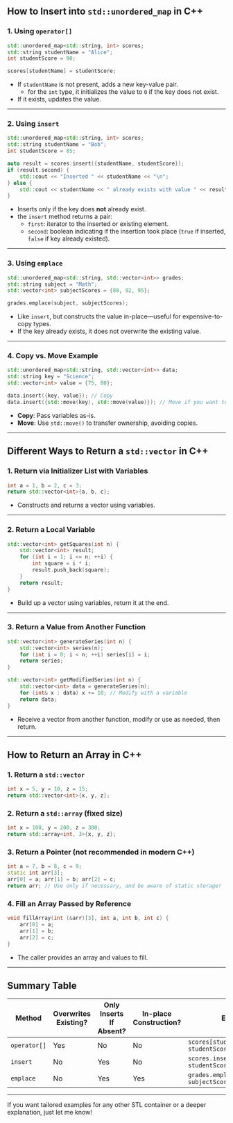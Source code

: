 ## **How to Insert into `std::unordered_map` in C++**

### 1. **Using `operator[]`**

```cpp
std::unordered_map<std::string, int> scores;
std::string studentName = "Alice";
int studentScore = 90;

scores[studentName] = studentScore;
```

- If `studentName` is not present, adds a new key-value pair.
  - for the `int` type, it initializes the value to `0` if the key does not exist.
- If it exists, updates the value.

---

### 2. **Using `insert`**

```cpp
std::unordered_map<std::string, int> scores;
std::string studentName = "Bob";
int studentScore = 85;

auto result = scores.insert({studentName, studentScore});
if (result.second) {
    std::cout << "Inserted " << studentName << "\n";
} else {
    std::cout << studentName << " already exists with value " << result.first->second << "\n";
}
```

- Inserts only if the key does **not** already exist.
- the `insert` method returns a pair:
  - `first`: iterator to the inserted or existing element.
  - `second`: boolean indicating if the insertion took place (`true` if inserted, `false` if key already existed).

---

### 3. **Using `emplace`**

```cpp
std::unordered_map<std::string, std::vector<int>> grades;
std::string subject = "Math";
std::vector<int> subjectScores = {88, 92, 95};

grades.emplace(subject, subjectScores);
```

- Like `insert`, but constructs the value in-place—useful for expensive-to-copy types.
- If the key already exists, it does not overwrite the existing value.

---

### 4. **Copy vs. Move Example**

```cpp
std::unordered_map<std::string, std::vector<int>> data;
std::string key = "Science";
std::vector<int> value = {75, 80};

data.insert({key, value}); // Copy
data.insert({std::move(key), std::move(value)}); // Move if you want to transfer ownership (use with care)
```

- **Copy**: Pass variables as-is.
- **Move**: Use `std::move()` to transfer ownership, avoiding copies.

---

## **Different Ways to Return a `std::vector` in C++**

### 1. **Return via Initializer List with Variables**

```cpp
int a = 1, b = 2, c = 3;
return std::vector<int>{a, b, c};
```

- Constructs and returns a vector using variables.

---

### 2. **Return a Local Variable**

```cpp
std::vector<int> getSquares(int n) {
    std::vector<int> result;
    for (int i = 1; i <= n; ++i) {
        int square = i * i;
        result.push_back(square);
    }
    return result;
}
```

- Build up a vector using variables, return it at the end.

---

### 3. **Return a Value from Another Function**

```cpp
std::vector<int> generateSeries(int n) {
    std::vector<int> series(n);
    for (int i = 0; i < n; ++i) series[i] = i;
    return series;
}

std::vector<int> getModifiedSeries(int n) {
    std::vector<int> data = generateSeries(n);
    for (int& x : data) x += 10; // Modify with a variable
    return data;
}
```

- Receive a vector from another function, modify or use as needed, then return.

---

## **How to Return an Array in C++**

### 1. **Return a `std::vector`**

```cpp
int x = 5, y = 10, z = 15;
return std::vector<int>{x, y, z};
```

### 2. **Return a `std::array` (fixed size)**

```cpp
int x = 100, y = 200, z = 300;
return std::array<int, 3>{x, y, z};
```

### 3. **Return a Pointer (not recommended in modern C++)**

```cpp
int a = 7, b = 8, c = 9;
static int arr[3];
arr[0] = a; arr[1] = b; arr[2] = c;
return arr; // Use only if necessary, and be aware of static storage!
```

### 4. **Fill an Array Passed by Reference**

```cpp
void fillArray(int (&arr)[3], int a, int b, int c) {
    arr[0] = a;
    arr[1] = b;
    arr[2] = c;
}
```

- The caller provides an array and values to fill.

---

## **Summary Table**

| Method       | Overwrites Existing? | Only Inserts If Absent? | In-place Construction? | Example                                       |
| ------------ | -------------------- | ----------------------- | ---------------------- | --------------------------------------------- |
| `operator[]` | Yes                  | No                      | No                     | `scores[studentName] = studentScore;`         |
| `insert`     | No                   | Yes                     | No                     | `scores.insert({studentName, studentScore});` |
| `emplace`    | No                   | Yes                     | Yes                    | `grades.emplace(subject, subjectScores);`     |

---

If you want tailored examples for any other STL container or a deeper explanation, just let me know!
